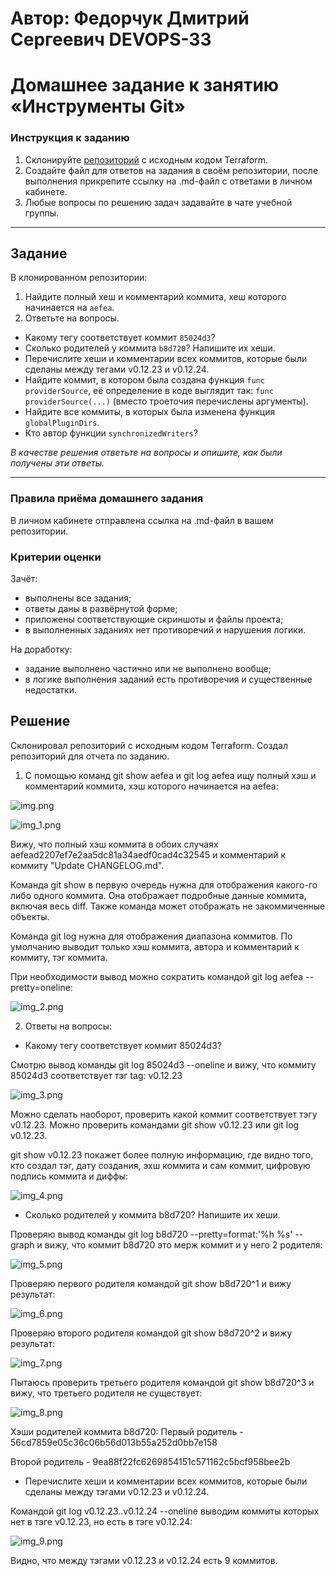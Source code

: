 # Автор: Федорчук Дмитрий Сергеевич DEVOPS-33

# Домашнее задание к занятию «Инструменты Git»

### Инструкция к заданию

1. Склонируйте [репозиторий](https://github.com/hashicorp/terraform) с исходным кодом Terraform.
2. Создайте файл для ответов на задания в своём репозитории, после выполнения прикрепите ссылку на .md-файл с ответами в личном кабинете.
3. Любые вопросы по решению задач задавайте в чате учебной группы.

------

## Задание

В клонированном репозитории:

1. Найдите полный хеш и комментарий коммита, хеш которого начинается на `aefea`.
2. Ответьте на вопросы.

* Какому тегу соответствует коммит `85024d3`?
* Сколько родителей у коммита `b8d720`? Напишите их хеши.
* Перечислите хеши и комментарии всех коммитов, которые были сделаны между тегами  v0.12.23 и v0.12.24.
* Найдите коммит, в котором была создана функция `func providerSource`, её определение в коде выглядит так: `func providerSource(...)` (вместо троеточия перечислены аргументы).
* Найдите все коммиты, в которых была изменена функция `globalPluginDirs`.
* Кто автор функции `synchronizedWriters`? 

*В качестве решения ответьте на вопросы и опишите, как были получены эти ответы.*

---

### Правила приёма домашнего задания

В личном кабинете отправлена ссылка на .md-файл в вашем репозитории.

### Критерии оценки

Зачёт:

* выполнены все задания;
* ответы даны в развёрнутой форме;
* приложены соответствующие скриншоты и файлы проекта;
* в выполненных заданиях нет противоречий и нарушения логики.

На доработку:

* задание выполнено частично или не выполнено вообще;
* в логике выполнения заданий есть противоречия и существенные недостатки.


## Решение

Склонировал репозиторий с исходным кодом Terraform. Создал репозиторий для отчета по заданию.

1. С помощью команд git show aefea и git log aefea ищу полный хэш и комментарий коммита, хэш которого начинается на aefea:

![img.png](IMG/img.png)

![img_1.png](IMG/img_1.png)

Вижу, что полный хэш коммита в обоих случаях aefead2207ef7e2aa5dc81a34aedf0cad4c32545 и комментарий к коммиту "Update CHANGELOG.md".

Команда git show в первую очередь нужна для отображения какого-го либо одного коммита. Она отображает подробные данные коммита, включая весь diff. Также команда может отображать не закоммиченные объекты.

Команда git log нужна для отображения диапазона коммитов. По умолчанию выводит только хэш коммита, автора и комментарий к коммиту, тэг коммита. 

При необходимости вывод можно сократить командой git log aefea --pretty=oneline:

![img_2.png](IMG/img_2.png)

2. Ответы на вопросы:

* Какому тегу соответствует коммит 85024d3?

Смотрю вывод команды git log 85024d3 --oneline и вижу, что коммиту 85024d3 соответствует тэг tag: v0.12.23

![img_3.png](IMG/img_3.png)

Можно сделать наоборот, проверить какой коммит соответствует тэгу v0.12.23. Можно проверить командами git show v0.12.23 или git log v0.12.23.

git show v0.12.23 покажет более полную информацию, где видно того, кто создал тэг, дату создания, эхш коммита и сам коммит, цифровую подпись коммита и диффы:

![img_4.png](IMG/img_4.png)

* Сколько родителей у коммита b8d720? Напишите их хеши.

Проверяю вывод команды git log b8d720 --pretty=format:'%h %s' --graph и вижу, что коммит b8d720 это мерж коммит и у него 2 родителя:

![img_5.png](IMG/img_5.png)

Проверяю первого родителя командой git show b8d720^1 и вижу результат:

![img_6.png](IMG/img_6.png)

Проверяю второго родителя командой git show b8d720^2 и вижу результат:

![img_7.png](IMG/img_7.png)

Пытаюсь проверить третьего родителя командой git show b8d720^3 и вижу, что третьего родителя не существует:

![img_8.png](IMG/img_8.png)

Хэши родителей коммита b8d720:
Первый родитель - 56cd7859e05c36c06b56d013b55a252d0bb7e158

Второй родитель - 9ea88f22fc6269854151c571162c5bcf958bee2b

* Перечислите хеши и комментарии всех коммитов, которые были сделаны между тэгами v0.12.23 и v0.12.24.

Командой git log v0.12.23..v0.12.24 --oneline выводим коммиты которых нет в тэге v0.12.23, но есть в тэге v0.12.24:

![img_9.png](IMG/img_9.png)

Видно, что между тэгами v0.12.23 и v0.12.24 есть 9 коммитов.
